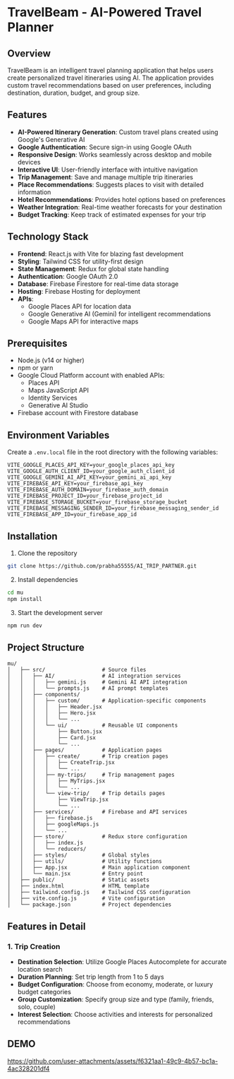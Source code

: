 # TravelBeam - AI-Powered Travel Planner

## Overview
TravelBeam is an intelligent travel planning application that helps users create personalized travel itineraries using AI. The application provides custom travel recommendations based on user preferences, including destination, duration, budget, and group size.

## Features
- **AI-Powered Itinerary Generation**: Custom travel plans created using Google's Generative AI
- **Google Authentication**: Secure sign-in using Google OAuth
- **Responsive Design**: Works seamlessly across desktop and mobile devices
- **Interactive UI**: User-friendly interface with intuitive navigation
- **Trip Management**: Save and manage multiple trip itineraries
- **Place Recommendations**: Suggests places to visit with detailed information
- **Hotel Recommendations**: Provides hotel options based on preferences
- **Weather Integration**: Real-time weather forecasts for your destination
- **Budget Tracking**: Keep track of estimated expenses for your trip

## Technology Stack
- **Frontend**: React.js with Vite for blazing fast development
- **Styling**: Tailwind CSS for utility-first design
- **State Management**: Redux for global state handling
- **Authentication**: Google OAuth 2.0
- **Database**: Firebase Firestore for real-time data storage
- **Hosting**: Firebase Hosting for deployment
- **APIs**: 
    - Google Places API for location data
    - Google Generative AI (Gemini) for intelligent recommendations
    - Google Maps API for interactive maps
  

## Prerequisites
- Node.js (v14 or higher)
- npm or yarn
- Google Cloud Platform account with enabled APIs:
    - Places API
    - Maps JavaScript API
    - Identity Services
    - Generative AI Studio
- Firebase account with Firestore database

## Environment Variables
Create a `.env.local` file in the root directory with the following variables:
```env
VITE_GOOGLE_PLACES_API_KEY=your_google_places_api_key
VITE_GOOGLE_AUTH_CLIENT_ID=your_google_auth_client_id
VITE_GOOGLE_GEMINI_AI_API_KEY=your_gemini_ai_api_key
VITE_FIREBASE_API_KEY=your_firebase_api_key
VITE_FIREBASE_AUTH_DOMAIN=your_firebase_auth_domain
VITE_FIREBASE_PROJECT_ID=your_firebase_project_id
VITE_FIREBASE_STORAGE_BUCKET=your_firebase_storage_bucket
VITE_FIREBASE_MESSAGING_SENDER_ID=your_firebase_messaging_sender_id
VITE_FIREBASE_APP_ID=your_firebase_app_id
```

## Installation
1. Clone the repository
```bash
git clone https://github.com/prabha55555/AI_TRIP_PARTNER.git
```

2. Install dependencies
```bash
cd mu
npm install
```

3. Start the development server
```bash
npm run dev
```


## Project Structure
```
mu/
│   ├── src/                  # Source files
│   │   ├── AI/               # AI integration services
│   │   │   ├── gemini.js     # Gemini AI API integration
│   │   │   └── prompts.js    # AI prompt templates
│   │   ├── components/
│   │   │   ├── custom/       # Application-specific components
│   │   │   │   ├── Header.jsx
│   │   │   │   ├── Hero.jsx
│   │   │   │   └── ...
│   │   │   └── ui/           # Reusable UI components
│   │   │       ├── Button.jsx
│   │   │       ├── Card.jsx
│   │   │       └── ...
│   │   ├── pages/            # Application pages
│   │   │   ├── create/       # Trip creation pages
│   │   │   │   ├── CreateTrip.jsx
│   │   │   │   └── ...
│   │   │   ├── my-trips/     # Trip management pages
│   │   │   │   ├── MyTrips.jsx
│   │   │   │   └── ...
│   │   │   └── view-trip/    # Trip details pages
│   │   │       ├── ViewTrip.jsx
│   │   │       └── ...
│   │   ├── services/         # Firebase and API services
│   │   │   ├── firebase.js
│   │   │   ├── googleMaps.js
│   │   │   └── ...
│   │   ├── store/            # Redux store configuration
│   │   │   ├── index.js
│   │   │   └── reducers/
│   │   ├── styles/           # Global styles
│   │   ├── utils/            # Utility functions
│   │   ├── App.jsx           # Main application component
│   │   └── main.jsx          # Entry point
│   ├── public/               # Static assets
│   ├── index.html            # HTML template
│   ├── tailwind.config.js    # Tailwind CSS configuration
│   ├── vite.config.js        # Vite configuration
│   └── package.json          # Project dependencies
```

## Features in Detail

### 1. Trip Creation
- **Destination Selection**: Utilize Google Places Autocomplete for accurate location search
- **Duration Planning**: Set trip length from 1 to 5 days
- **Budget Configuration**: Choose from economy, moderate, or luxury budget categories
- **Group Customization**: Specify group size and type (family, friends, solo, couple)
- **Interest Selection**: Choose activities and interests for personalized recommendations

## DEMO 

https://github.com/user-attachments/assets/f6321aa1-49c9-4b57-bc1a-4ac328201df4
